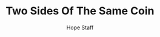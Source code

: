 ---
image: /assets/img/daily-hope-default-artwork.png
title: Two Sides Of The Same Coin
number: 21
categories:
  - Everyday Miracles
author: Hope Staff
notes: Everyday Miracles 21
embed: >-
  EMBED_GOES_HERE
---